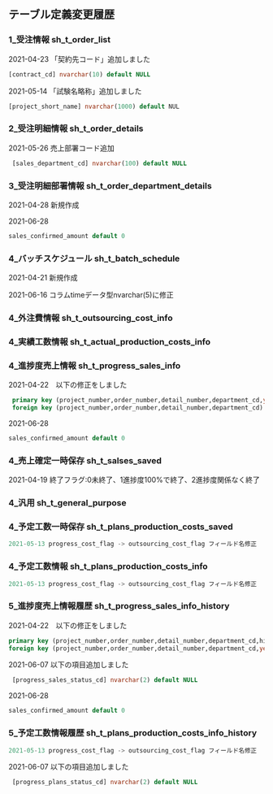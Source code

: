 ## テーブル定義変更履歴



### 1_受注情報 sh_t_order_list

2021-04-23 「契約先コード」追加しました

```sql
[contract_cd] nvarchar(10) default NULL
```

2021-05-14 「試験名略称」追加しました

```sql
[project_short_name] nvarchar(1000) default NUL
```



### 2_受注明細情報 sh_t_order_details

2021-05-26 売上部署コード追加

```sql
 [sales_department_cd] nvarchar(100) default NULL
```



### 3_受注明細部署情報 sh_t_order_department_details

2021-04-28 新規作成

2021-06-28

```sql
sales_confirmed_amount default 0
```







### 4_バッチスケジュール sh_t_batch_schedule

2021-04-21 新規作成

2021-06-16 コラムtimeデータ型nvarchar(5)に修正



### 4_外注費情報 sh_t_outsourcing_cost_info





### 4_実績工数情報 sh_t_actual_production_costs_info





### 4_進捗度売上情報 sh_t_progress_sales_info

2021-04-22　以下の修正をしました

```sql
 primary key (project_number,order_number,detail_number,department_cd,year,month),
 foreign key (project_number,order_number,detail_number,department_cd) REFERENCES sh_t_order_details (project_number,order_number,detail_number,department_cd)
```

2021-06-28

```sql
sales_confirmed_amount default 0
```



### 4_売上確定一時保存 sh_t_salses_saved

2021-04-19 終了フラグ:0未終了、1進捗度100%で終了、2進捗度関係なく終了



### 4_汎用 sh_t_general_purpose





### 4_予定工数一時保存 sh_t_plans_production_costs_saved

```sql
2021-05-13 progress_cost_flag -> outsourcing_cost_flag フィールド名修正
```



### 4_予定工数情報 sh_t_plans_production_costs_info

```sql
2021-05-13 progress_cost_flag -> outsourcing_cost_flag フィールド名修正
```



### 5_進捗度売上情報履歴 sh_t_progress_sales_info_history

2021-04-22　以下の修正をしました

```sql
primary key (project_number,order_number,detail_number,department_cd,history_number,year,month),
foreign key (project_number,order_number,detail_number,department_cd,year,month) REFERENCES sh_t_progress_sales_info (project_number,order_number,detail_number,department_cd,year,month)
```

2021-06-07 以下の項目追加しました

```sql
 [progress_sales_status_cd] nvarchar(2) default NULL
```

2021-06-28

```sql
sales_confirmed_amount default 0
```



### 5_予定工数情報履歴 sh_t_plans_production_costs_info_history

```sql
2021-05-13 progress_cost_flag -> outsourcing_cost_flag フィールド名修正
```

2021-06-07 以下の項目追加しました

```sql
 [progress_plans_status_cd] nvarchar(2) default NULL
```





